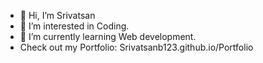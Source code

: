 - 👋 Hi, I’m Srivatsan
- 👀 I’m interested in Coding.
- 🌱 I’m currently learning Web development.
- Check out my Portfolio: Srivatsanb123.github.io/Portfolio

<!---
Srivatsanb123/Srivatsanb123 is a ✨ special ✨ repository because its `README.md` (this file) appears on your GitHub profile.
You can click the Preview link to take a look at your changes.
--->
